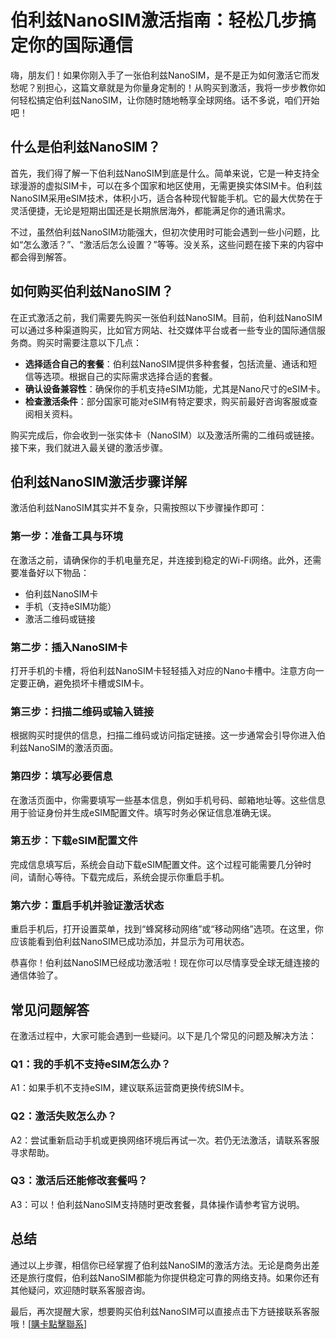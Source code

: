 # 伯利兹NanoSIM激活指南：轻松几步搞定你的国际通信

嗨，朋友们！如果你刚入手了一张伯利兹NanoSIM，是不是正为如何激活它而发愁呢？别担心，这篇文章就是为你量身定制的！从购买到激活，我将一步步教你如何轻松搞定伯利兹NanoSIM，让你随时随地畅享全球网络。话不多说，咱们开始吧！

## 什么是伯利兹NanoSIM？

首先，我们得了解一下伯利兹NanoSIM到底是什么。简单来说，它是一种支持全球漫游的虚拟SIM卡，可以在多个国家和地区使用，无需更换实体SIM卡。伯利兹NanoSIM采用eSIM技术，体积小巧，适合各种现代智能手机。它的最大优势在于灵活便捷，无论是短期出国还是长期旅居海外，都能满足你的通讯需求。

不过，虽然伯利兹NanoSIM功能强大，但初次使用时可能会遇到一些小问题，比如“怎么激活？”、“激活后怎么设置？”等等。没关系，这些问题在接下来的内容中都会得到解答。

## 如何购买伯利兹NanoSIM？

在正式激活之前，我们需要先购买一张伯利兹NanoSIM。目前，伯利兹NanoSIM可以通过多种渠道购买，比如官方网站、社交媒体平台或者一些专业的国际通信服务商。购买时需要注意以下几点：

- **选择适合自己的套餐**：伯利兹NanoSIM提供多种套餐，包括流量、通话和短信等选项。根据自己的实际需求选择合适的套餐。
- **确认设备兼容性**：确保你的手机支持eSIM功能，尤其是Nano尺寸的eSIM卡。
- **检查激活条件**：部分国家可能对eSIM有特定要求，购买前最好咨询客服或查阅相关资料。

购买完成后，你会收到一张实体卡（NanoSIM）以及激活所需的二维码或链接。接下来，我们就进入最关键的激活步骤。

## 伯利兹NanoSIM激活步骤详解

激活伯利兹NanoSIM其实并不复杂，只需按照以下步骤操作即可：

### 第一步：准备工具与环境

在激活之前，请确保你的手机电量充足，并连接到稳定的Wi-Fi网络。此外，还需要准备好以下物品：
- 伯利兹NanoSIM卡
- 手机（支持eSIM功能）
- 激活二维码或链接

### 第二步：插入NanoSIM卡

打开手机的卡槽，将伯利兹NanoSIM卡轻轻插入对应的Nano卡槽中。注意方向一定要正确，避免损坏卡槽或SIM卡。

### 第三步：扫描二维码或输入链接

根据购买时提供的信息，扫描二维码或访问指定链接。这一步通常会引导你进入伯利兹NanoSIM的激活页面。

### 第四步：填写必要信息

在激活页面中，你需要填写一些基本信息，例如手机号码、邮箱地址等。这些信息用于验证身份并生成eSIM配置文件。填写时务必保证信息准确无误。

### 第五步：下载eSIM配置文件

完成信息填写后，系统会自动下载eSIM配置文件。这个过程可能需要几分钟时间，请耐心等待。下载完成后，系统会提示你重启手机。

### 第六步：重启手机并验证激活状态

重启手机后，打开设置菜单，找到“蜂窝移动网络”或“移动网络”选项。在这里，你应该能看到伯利兹NanoSIM已成功添加，并显示为可用状态。

恭喜你！伯利兹NanoSIM已经成功激活啦！现在你可以尽情享受全球无缝连接的通信体验了。

## 常见问题解答

在激活过程中，大家可能会遇到一些疑问。以下是几个常见的问题及解决方法：

### Q1：我的手机不支持eSIM怎么办？
A1：如果手机不支持eSIM，建议联系运营商更换传统SIM卡。

### Q2：激活失败怎么办？
A2：尝试重新启动手机或更换网络环境后再试一次。若仍无法激活，请联系客服寻求帮助。

### Q3：激活后还能修改套餐吗？
A3：可以！伯利兹NanoSIM支持随时更改套餐，具体操作请参考官方说明。

## 总结

通过以上步骤，相信你已经掌握了伯利兹NanoSIM的激活方法。无论是商务出差还是旅行度假，伯利兹NanoSIM都能为你提供稳定可靠的网络支持。如果你还有其他疑问，欢迎随时联系客服咨询。

最后，再次提醒大家，想要购买伯利兹NanoSIM可以直接点击下方链接联系客服哦！[[購卡點擊聯系](https://t.me/s/esim1088)]